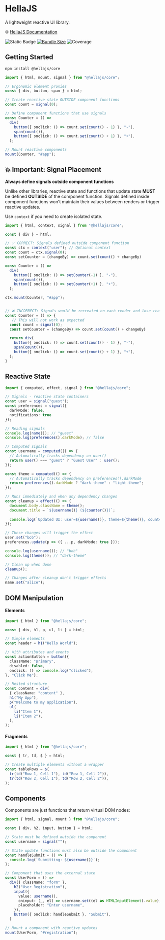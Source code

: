 # HellaJS

A lightweight reactive UI library.

🌐 [HellaJS Documentation](https://hellajs.github.io/hellajs/)

![Static Badge](https://img.shields.io/badge/status-experimental-orange.svg)
[![Bundle Size](https://img.shields.io/bundlephobia/minzip/@hellajs/core)](https://bundlephobia.com/package/@hellajs/core)
![Coverage](https://img.shields.io/endpoint?url=https://gist.githubusercontent.com/omilli/6df7884e21572b4910c2f21edb658e56/raw/hellajs-coverage.json)

## Getting Started

```bash
npm install @hellajs/core
```

```typescript
import { html, mount, signal } from "@hellajs/core";

// Ergonomic element proxies
const { div, button, span } = html;

// Create reactive state OUTSIDE component functions
const count = signal(0);

// Define component functions that use signals
const Counter = () =>
  div(
    button({ onclick: () => count.set(count() - 1) }, "-"),
    span(count()),
    button({ onclick: () => count.set(count() + 1) }, "+"),
  );

// Mount reactive components
mount(Counter, "#app");
```

## 💥 Important: Signal Placement

**Always define signals outside component functions**

Unlike other libraries, reactive state and functions that update state **MUST** be defined **OUTSIDE** of the component function.
Signals defined inside component functions won't maintain their values between renders or trigger reactive updates.

Use `context` if you need to create isolated state.

```typescript
import { html, context, signal } from "@hellajs/core";

const { div } = html;

// ✅ CORRECT: Signals defined outside component function
const ctx = context("user"); // Optional context
const count = ctx.signal(0);
const setCounter = (changeBy) => count.set(count() + changeBy)

const Counter = () =>
  div(
    button({ onclick: () => setCounter(-1) }, "-"),
    span(count()),
    button({ onclick: () => setCounter(+1) }, "+"),
  );

ctx.mount(Counter, "#app");


// ❌ INCORRECT: Signals would be recreated on each render and lose reactivity
const Counter = () => {
   // This will not work as expected
  const count = signal(0);
  const setCounter = (changeBy) => count.set(count() + changeBy)

  return div(
    button({ onclick: () => count.set(count() - 1) }, "-"),
    span(count()),
    button({ onclick: () => count.set(count() + 1) }, "+"),
  );
}
```

## Reactive State

```typescript
import { computed, effect, signal } from "@hellajs/core";

// Signals - reactive state containers
const user = signal("guest");
const preferences = signal({ 
  darkMode: false,
  notifications: true 
});

// Reading signals
console.log(name()); // "guest"
console.log(preferences().darkMode); // false

// Computed signals
const username = computed(() => {
  // Automatically tracks dependency on user()
  return user() === "guest" ? "Guest User" : user();
});

const theme = computed(() => {
  // Automatically tracks dependency on preferences().darkMode
  return preferences().darkMode ? "dark-theme" : "light-theme";
});

// Runs immediately and when any dependency changes
const cleanup = effect(() => {
  document.body.className = theme();
  document.title = `${username()} (${counter()})`;
  
  console.log(`Updated UI: user=${username()}, theme=${theme()}, count=${counter()}`);
});

// These changes will trigger the effect
user.set("bob");
preferences.update(p => ({ ...p, darkMode: true })); 

console.log(username()); // "bob"
console.log(theme()); // "dark-theme"

// Clean up when done
cleanup();

// Changes after cleanup don't trigger effects
name.set("alice");
```

## DOM Manipulation

#### Elements

```typescript
import { html } from "@hellajs/core";

const { div, h1, p, ul, li } = html;

// Simple elements
const header = h1("Hello World");

// With attributes and events
const actionButton = button({
  className: "primary",
  disabled: false,
  onclick: () => console.log("clicked"),
}, "Click Me");

// Nested structure
const content = div(
  { className: "content" },
  h1("My App"),
  p("Welcome to my application"),
  ul(
    li("Item 1"),
    li("Item 2"),
  ),
);
```

#### Fragments

```typescript
import { html } from "@hellajs/core";

const { tr, td, $ } = html;

// Create multiple elements without a wrapper
const tableRows = $(
  tr(td("Row 1, Cell 1"), td("Row 1, Cell 2")),
  tr(td("Row 2, Cell 1"), td("Row 2, Cell 2")),
);
```

## Components

Components are just functions that return virtual DOM nodes:

```typescript
import { html, signal, mount } from "@hellajs/core";

const { div, h2, input, button } = html;

// State must be defined outside the component
const username = signal("");

// State update functions must also be outside the component
const handleSubmit = () => {
  console.log(`Submitting: ${username()}`);
};

// Component that uses the external state
const UserForm = () =>
  div({ className: "form" },
    h2("User Registration"),
    input({
      value: username(),
      oninput: (_, el) => username.set((el as HTMLInputElement).value),
      placeholder: "Enter username",
    }),
    button({ onclick: handleSubmit }, "Submit"),
  )

// Mount a component with reactive updates
mount(UserForm, "#registration");
```
